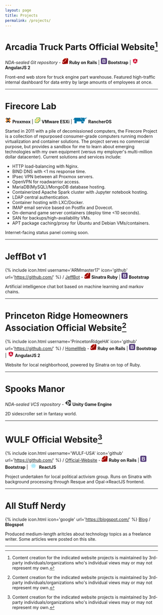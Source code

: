 ```yaml
---
layout: page
title: Projects
permalink: /projects/
---
```


# Arcadia Truck Parts Official Website[^1]
*NDA-sealed Git repository* - <img src="/img/ruby.png" height="20" /> **Ruby on Rails** | <img src="/img/bootstrap.png" height="20" /> **Bootstrap** | <img src="/img/angular.png" href="https://proxmox.com/" height="20" /> **AngularJS 2**

Front-end web store for truck engine part warehouse. Featured high-traffic internal dashboard for data entry by large amounts of employees at once.

---

# Firecore Lab
<img src="/img/proxmox.png" height="20" /> **Proxmox** | <img src="/img/esxi.png" height="20" /> **VMware ESXi** | <img src="/img/rancher.png" height="20" /> **RancherOS**

Started in 2011 with a pile of decomissioned computers, the Firecore Project is a collection of repurposed consumer-grade computers running modern virtualization and container solutions. The project serves no commercial purpose, but provides a sandbox for me to learn about emerging technologies with my own equipment (versus my employer's multi-million dollar datacenter). Current solutions and services include:
- HTTP load-balancing with Nginx.
- BIND DNS with <1 ms response time.
- IPsec VPN between all Proxmox servers.
- OpenVPN for roadwarrior access.
- MariaDB(MySQL)/MongoDB database hosting.
- Containerized Apache Spark cluster with Jupyter notebook hosting.
- LDAP central authentication.
- Container hosting with LXC/Docker.
- IMAP email service based on Postfix and Dovecot.
- On-demand game server containers (deploy time <10 seconds).
- SAN for backups/high-availability VMs.
- APT package caching/proxy for Ubuntu and Debian VMs/containers.

Internet-facing status panel coming soon.

---

# JeffBot v1
{% include icon.html username='ARMmaster17' icon='github' url='https://github.com/' %} /
[JeffBot](https://github.com/ARMmaster17/JeffBot) - <img src="/img/ruby.png" height="20" /> **Sinatra Ruby** | <img src="/img/bootstrap.png" height="20" /> **Bootstrap**

Artificial intelligence chat bot based on machine learning and markov chains.

---

# Princeton Ridge Homeowners Association Official Website[^1]
{% include icon.html username='PrincetonRidgeHA' icon='github' url='https://github.com/' %} /
[HomeWeb](https://github.com/PrincetonRidgeHA/HomeWeb) - <img src="/img/ruby.png" height="20" /> **Ruby on Rails** | <img src="/img/bootstrap.png" height="20" /> **Bootstrap** | <img src="/img/angular.png" width="20" height="20" /> **AngularJS 2**

Website for local neighborhood, powered by Sinatra on top of Ruby.

---

# Spooks Manor
*NDA-sealed VCS repository* - <img src="/img/unity2.png" height="20" /> **Unity Game Engine**

2D sidescroller set in fantasy world.

---

# WULF Official Website[^1]
{% include icon.html username='WULF-USA' icon='github' url='https://github.com/' %} /
[Official-Website](https://github.com/WULF-USA/Official-Website) -
<img src="/img/ruby.png" height="20" /> **Ruby on Rails** | <img src="/img/bootstrap.png" height="20" /> **Bootstrap** | <img src="/img/react2.png" height="20" /> **ReactJS**

Project undertaken for local political activism group. Runs on Sinatra with background processing through Resque and Opal->ReactJS frontend.

---

# All Stuff Nerdy
{% include icon.html icon='google' url='https://blogspot.com/' %} [Blog](https://allstuffnerdy.blogspot.com) / **Blogspot**

Produced medium-length aritcles about technology topics as a freelance writer. Some articles were posted on this site.

---

[^1]: Content creation for the indicated website projects is maintained by 3rd-party individuals/organizations who's individual views may or may not represent my own.
